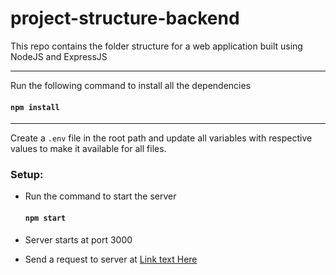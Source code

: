 # project-structure-backend
This repo contains the folder structure for a web application built using NodeJS and ExpressJS

---
Run the following command to install all the dependencies

#### <code>npm install</code>


---
Create a <code>.env</code> file in the root path and update all variables with respective values to make it available for all files.

### Setup:

* Run the command to start the server
    #### <code>npm start</code>

* Server starts at port 3000

* Send a request to server at [Link text Here](http://localhost:3000)
